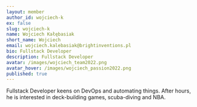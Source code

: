 ```yaml
---
layout: member
author_id: wojciech-k
ex: false
slug: wojciech-k
name: Wojciech Kałębasiak
short_name: Wojciech
email: wojciech.kalebasiak@brightinventions.pl
bio: Fullstack Developer
description: Fullstack Developer
avatar: /images/wojciech_team2022.png
avatar_hover: /images/wojciech_passion2022.png
published: true
---
```

Fullstack Developer keens on DevOps and automating things. After hours, he is interested in deck-building games, scuba-diving and NBA.